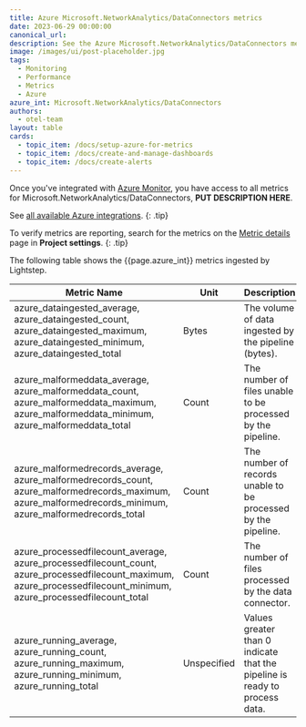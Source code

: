 ```yaml
---
title: Azure Microsoft.NetworkAnalytics/DataConnectors metrics
date: 2023-06-29 00:00:00
canonical_url:
description: See the Azure Microsoft.NetworkAnalytics/DataConnectors metrics ingested by Lightstep Observability
image: /images/ui/post-placeholder.jpg
tags:
  - Monitoring
  - Performance
  - Metrics
  - Azure
azure_int: Microsoft.NetworkAnalytics/DataConnectors
authors:
  - otel-team
layout: table
cards:
  - topic_item: /docs/setup-azure-for-metrics
  - topic_item: /docs/create-and-manage-dashboards
  - topic_item: /docs/create-alerts
---
```

Once you've integrated with [Azure Monitor](/docs/setup-azure-for-metrics), you have access to all metrics for Microsoft.NetworkAnalytics/DataConnectors, **PUT DESCRIPTION HERE**. 

See [all available Azure integrations](/docs/azure-metrics).
{: .tip}

To verify metrics are reporting, search for the metrics on the [Metric details](/docs/manage-metric-details) page in **Project settings**.
{: .tip}

The following table shows the {{page.azure_int}} metrics ingested by Lightstep.
<table class="table-aws">
<colgroup><col span="1" style="width: 35%;" /><col span="1" style="width: 15%;" /><col span="1" style="width: 35%;" /></colgroup>
  <thead>
    <th>Metric Name</th>
    <th>Unit</th>
    <th>Description</th>
  </thead>
  <tr>
    <td>azure_dataingested_average, azure_dataingested_count, azure_dataingested_maximum, azure_dataingested_minimum, azure_dataingested_total</td>
    <td>Bytes</td>
    <td>The volume of data ingested by the pipeline (bytes).</td>
  </tr>
  <tr>
    <td>azure_malformeddata_average, azure_malformeddata_count, azure_malformeddata_maximum, azure_malformeddata_minimum, azure_malformeddata_total</td>
    <td>Count</td>
    <td>The number of files unable to be processed by the pipeline.</td>
  </tr>
  <tr>
    <td>azure_malformedrecords_average, azure_malformedrecords_count, azure_malformedrecords_maximum, azure_malformedrecords_minimum, azure_malformedrecords_total</td>
    <td>Count</td>
    <td>The number of records unable to be processed by the pipeline.</td>
  </tr>
  <tr>
    <td>azure_processedfilecount_average, azure_processedfilecount_count, azure_processedfilecount_maximum, azure_processedfilecount_minimum, azure_processedfilecount_total</td>
    <td>Count</td>
    <td>The number of files processed by the data connector.</td>
  </tr>
  <tr>
    <td>azure_running_average, azure_running_count, azure_running_maximum, azure_running_minimum, azure_running_total</td>
    <td>Unspecified</td>
    <td>Values greater than 0 indicate that the pipeline is ready to process data.</td>
  </tr>
</table>
